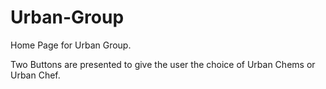 # Urban-Group

Home Page for Urban Group.

Two Buttons are presented to give the user the choice of Urban Chems or Urban Chef.